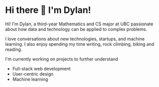 <h1 style="align=center">Hi there 👋 I'm Dylan!</h1>

Hi! I'm Dylan, a third-year Mathematics and CS major at UBC passionate about how data and technology can be applied to complex problems.

I love conversations about new technologies, startups, and machine learning. I also enjoy spending my time writing, rock climbing, biking and reading.

I'm currently working on projects to further understand
- Full-stack web development
- User-centric design
- Machine learning
